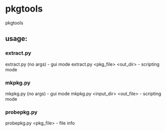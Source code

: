 # pkgtools
pkgtools
## usage:

### extract.py

extract.py (no args) - gui mode
extract.py <pkg_file> <out_dir> - scripting mode

### mkpkg.py

mkpkg.py (no args) - gui mode
mkpkg.py <input_dir> <out_file> - scripting mode

### probepkg.py

probepkg.py <pkg_file> - file info